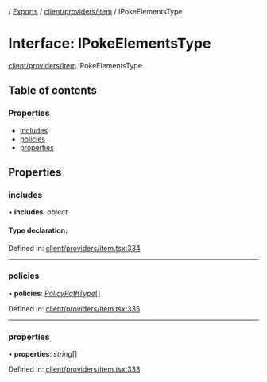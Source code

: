 [](../README.md) / [Exports](../modules.md) / [client/providers/item](../modules/client_providers_item.md) / IPokeElementsType

# Interface: IPokeElementsType

[client/providers/item](../modules/client_providers_item.md).IPokeElementsType

## Table of contents

### Properties

- [includes](client_providers_item.ipokeelementstype.md#includes)
- [policies](client_providers_item.ipokeelementstype.md#policies)
- [properties](client_providers_item.ipokeelementstype.md#properties)

## Properties

### includes

• **includes**: *object*

#### Type declaration:

Defined in: [client/providers/item.tsx:334](https://github.com/onzag/itemize/blob/11a98dec/client/providers/item.tsx#L334)

___

### policies

• **policies**: [*PolicyPathType*](../modules/client_providers_item.md#policypathtype)[]

Defined in: [client/providers/item.tsx:335](https://github.com/onzag/itemize/blob/11a98dec/client/providers/item.tsx#L335)

___

### properties

• **properties**: *string*[]

Defined in: [client/providers/item.tsx:333](https://github.com/onzag/itemize/blob/11a98dec/client/providers/item.tsx#L333)
